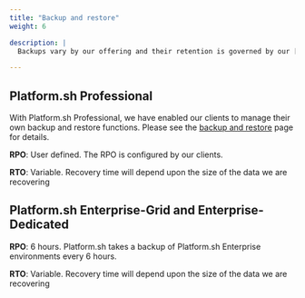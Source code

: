 ```yaml
---
title: "Backup and restore"
weight: 6

description: |
  Backups vary by our offering and their retention is governed by our [data retention](/security/data-retention.html). This section details our Recovery Point Objective (RPO) and Recovery Time Objective (RTO) for our Platform.sh Professional and Platform.sh Enterprise offerings.

---
```


## Platform.sh Professional

With Platform.sh Professional, we have enabled our clients to manage their own backup and restore functions. Please see the [backup and restore](/administration/backup-and-restore.md) page for details.

**RPO**: User defined. The RPO is configured by our clients.

**RTO**: Variable. Recovery time will depend upon the size of the data we are recovering

## Platform.sh Enterprise-Grid and Enterprise-Dedicated

**RPO**: 6 hours.  Platform.sh takes a backup of Platform.sh Enterprise environments every 6 hours.

**RTO**: Variable. Recovery time will depend upon the size of the data we are recovering
